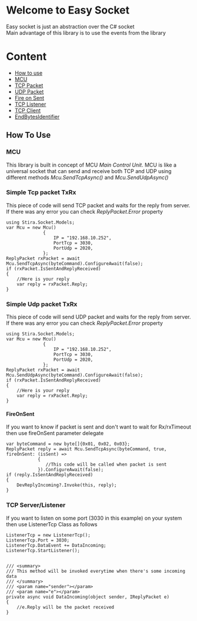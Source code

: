 ﻿
# Welcome to Easy Socket
Easy socket is just an abstraction over the C# socket<br>
Main advantage of this library is to use the events from the library<br>

# Content
+ [How to use](https://github.com/Touseefelahi/EasySockets#How-To-Use)
+ [MCU](https://github.com/Touseefelahi/EasySockets#MCU)
+ [TCP Packet](https://github.com/Touseefelahi/EasySockets#Simple-Tcp-packet-TxRx)
+ [UDP Packet](https://github.com/Touseefelahi/EasySockets#Simple-Udp-packet-TxRx)
+ [Fire on Sent](https://github.com/Touseefelahi/EasySockets#FireOnSent)
+ [TCP Listener](https://github.com/Touseefelahi/EasySockets#Toggle-button)
+ [TCP Client](https://github.com/Touseefelahi/EasySockets#checkbox)
+ [EndBytesIdentifier](https://github.com/Touseefelahi/EasySockets#text)


## How To Use
### MCU
This library is built in concept of MCU _Main Control Unit_. MCU is like a universal socket that
can send and receive both TCP and UDP using different methods _Mcu.SendTcpAsync()_ and _Mcu.SendUdpAsync()_
### Simple Tcp packet TxRx
This piece of code will send TCP packet and waits for the reply from server. If there was
any error you can check _ReplyPacket.Error_ property
 
    using Stira.Socket.Models;
    var Mcu = new Mcu()
                  {
                      IP = "192.168.10.252",
                      PortTcp = 3030,
                      PortUdp = 2020,
                  };
    ReplyPacket rxPacket = await Mcu.SendTcpAsync(byteCommand).ConfigureAwait(false);
    if (rxPacket.IsSentAndReplyReceived)
    {
        //Here is your reply
        var reply = rxPacket.Reply;
    }

### Simple Udp packet TxRx
This piece of code will send UDP packet and waits for the reply from server. If there was
any error you can check _ReplyPacket.Error_ property
    
    using Stira.Socket.Models;
    var Mcu = new Mcu()
                  {
                      IP = "192.168.10.252",
                      PortTcp = 3030,
                      PortUdp = 2020,
                  };
    ReplyPacket rxPacket = await Mcu.SendUdpAsync(byteCommand).ConfigureAwait(false);
    if (rxPacket.IsSentAndReplyReceived)
    {
        //Here is your reply
        var reply = rxPacket.Reply;
    }

#### FireOnSent
If you want to know if packet is sent and don't want to wait for Rx/rxTimeout then use fireOnSent parameter delegate
   
    var byteCommand = new byte[]{0x01, 0x02, 0x03};
    ReplyPacket reply = await Mcu.SendTcpAsync(byteCommand, true, fireOnSent: (isSent) =>
                {
                   //This code will be called when packet is sent
                }).ConfigureAwait(false);
    if (reply.IsSentAndReplyReceived)
    {
        DevReplyIncoming?.Invoke(this, reply);
    }
### TCP Server/Listener
If you want to listen on some port (3030 in this example) on your system then use ListenerTcp Class as follows

    ListenerTcp = new ListenerTcp();
    ListenerTcp.Port = 3030; 
    ListenerTcp.DataEvent += DataIncoming;
    ListenerTcp.StartListener();

    
    /// <summary>
    /// This method will be invoked everytime when there's some incoming data
    /// </summary>
    /// <param name="sender"></param>
    /// <param name="e"></param>
    private async void DataIncoming(object sender, IReplyPacket e)
    {
        //e.Reply will be the packet received
    }

